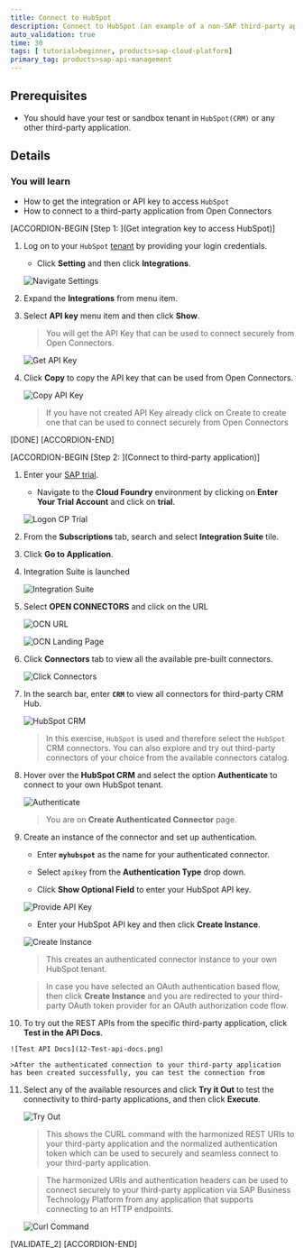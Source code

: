 ```yaml
---
title: Connect to HubSpot
description: Connect to HubSpot (an example of a non-SAP third-party application) via CRM Hub.
auto_validation: true
time: 30
tags: [ tutorial>beginner, products>sap-cloud-platform]
primary_tag: products>sap-api-management
---
```


## Prerequisites
- You should have your test or sandbox tenant in `HubSpot(CRM)` or any other third-party application.

## Details
### You will learn
  - How to get the integration or API key to access `HubSpot`
  - How to connect to a third-party application from Open Connectors

[ACCORDION-BEGIN [Step 1: ](Get integration key to access HubSpot)]

1. Log on to your `HubSpot` [tenant](https://www.hubspot.com/) by providing your login credentials.
    - Click **Setting** and then click **Integrations**.

    ![Navigate Settings](01-settings.png)

2. Expand the **Integrations** from menu item.

3. Select **API key** menu item and then click **Show**.

    >You will get the API Key that can be used to connect securely from  Open Connectors.

    ![Get API Key](02-get-API-key.png)

3. Click **Copy** to copy the API key that can be used from Open Connectors.

    ![Copy API Key](03-copy-api-key.png)

    >If you have not created API Key already click on Create to create one that can be used to connect securely from Open Connectors

[DONE]
[ACCORDION-END]

[ACCORDION-BEGIN [Step 2: ](Connect to third-party application)]

1. Enter your [SAP  trial](https://account.hanatrial.ondemand.com/).

    - Navigate to the **Cloud Foundry** environment by clicking on **Enter Your Trial Account** and click on **trial**.

    ![Logon CP Trial](00-Login-trial-account.png)

2. From the **Subscriptions** tab, search and select **Integration Suite** tile.

3. Click **Go to Application**.

4. Integration Suite is launched

    ![Integration Suite](05-OCN-Service-enable.png)

5. Select **OPEN CONNECTORS** and click on the URL

    ![OCN URL](05-OCN-Service-URL.png)

    ![OCN Landing Page](06-OCN-LandingPage.png)

6. Click **Connectors** tab to view all the available pre-built connectors.

    ![Click Connectors](07-Click-Connectors-tab.png)

7. In the search bar, enter **`CRM`** to view all connectors for third-party CRM Hub.

    ![HubSpot CRM](08-Hub-Spot-CRM.png)

    >In this exercise, `HubSpot` is used and therefore select the `HubSpot` CRM connectors. You can also explore and try out third-party connectors of your choice from the available connectors catalog.

8. Hover over the **HubSpot CRM** and select the option **Authenticate** to connect to your own HubSpot tenant.

    ![Authenticate](09-authenticate.png)

    >You are on **Create Authenticated Connector** page.

9.  Create an instance of the connector and set up authentication.

    - Enter **`myhubspot`** as the name for your authenticated connector.

    - Select `apikey` from the **Authentication Type** drop down.

    - Click **Show Optional Field** to enter your HubSpot API key.

    ![Provide API Key](10-provide-api-key.png)

    - Enter your HubSpot API key and then click **Create Instance**.

    ![Create Instance](11-create-instance.png)

    >This creates an authenticated connector instance to your own HubSpot tenant.

    >In case you have selected an OAuth authentication based flow, then click **Create Instance** and you are redirected to your third-party OAuth token provider for an OAuth authorization code flow.

10.  To try out the REST APIs from the specific third-party application, click **Test in the API Docs**.

    ![Test API Docs](12-Test-api-docs.png)

    >After the authenticated connection to your third-party application has been created successfully, you can test the connection from
11. Select any of the available resources and click **Try it Out** to test the connectivity to third-party applications, and then click **Execute**.

    ![Try Out](13-try-out.png)

    >This shows the CURL command with the harmonized REST URIs to your third-party application and the normalized authentication token which can be used to securely and seamless connect to your third-party application.

    >The harmonized URIs and authentication headers can be used to connect securely to your third-party application via SAP Business Technology Platform from any application that supports connecting to an HTTP endpoints.

    ![Curl Command](14-Curl-command.png)

[VALIDATE_2]
[ACCORDION-END]
